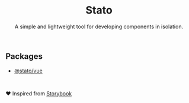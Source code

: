 <h1 align="center">
  Stato
</h1>

<p align="center">
  A simple and lightweight tool for developing components in isolation.
</p>

<br>

## Packages

- [@stato/vue](https://github.com/lemontreejs/stato/tree/main/packages/vue#readme)

<br>

❤ Inspired from [Storybook](https://github.com/storybookjs/storybook)

